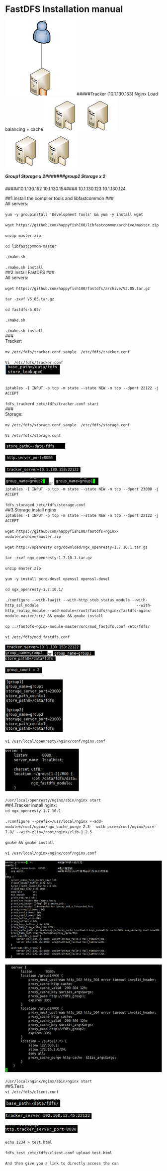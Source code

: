 #                       FastDFS Installation manual

![](https://github.com/lixwlixw/fastdfs-install/blob/master/pic1.png)
#####Tracker (10.1.130.153) Nginx Load balancing + cache
![](https://github.com/lixwlixw/fastdfs-install/blob/master/pic2.png) ![](https://github.com/lixwlixw/fastdfs-install/blob/master/pic2.png)
##### Group1 Storage x 2#######group2 Storage x 2 
#####10.1.130.152 10.1.130.154####  10.1.130.123 10.1.130.124

##1.Install the compiler tools and libfastcommon
###<br />All servers:<br />
<br />`yum -y groupinstall 'Development Tools' && yum -y install wget`<br />
<br />`wget https://github.com/happyfish100/libfastcommon/archive/master.zip`<br />
<br />`unzip master.zip`<br />
<br />`cd libfastcommon-master`<br />
<br />`./make.sh`<br />
<br />`./make.sh install`<br />
##2.Install FastDFS
###<br />All servers:<br />
<br />`wget https://github.com/happyfish100/fastdfs/archive/V5.05.tar.gz`<br />
<br />`tar -zxvf V5.05.tar.gz`<br />
<br />`cd fastdfs-5.05/`<br />
<br />`./make.sh`<br />
<br />`./make.sh install`<br />
###<br />Tracker:<br />
<br />`mv /etc/fdfs/tracker.conf.sample  /etc/fdfs/tracker.conf`<br />
<br />`Vi  /etc/fdfs/tracker.conf`<br />
![](https://github.com/lixwlixw/fastdfs-install/blob/master/pic4.png)

<br />`iptables -I INPUT -p tcp -m state --state NEW -m tcp --dport 22122 -j ACCEPT`<br />
<br />`fdfs_trackerd /etc/fdfs/tracker.conf start`<br />
###<br />Storage:<br />
<br />`mv /etc/fdfs/storage.conf.sample  /etc/fdfs/storage.conf `<br />
<br />`Vi /etc/fdfs/storage.conf`<br />
<br />![](https://github.com/lixwlixw/fastdfs-install/blob/master/pic5.png)<br />
<br />![](https://github.com/lixwlixw/fastdfs-install/blob/master/pic6.png)<br />
<br />![](https://github.com/lixwlixw/fastdfs-install/blob/master/pic9.png)<br />

![](https://github.com/lixwlixw/fastdfs-install/blob/master/pic8.png)or
![](https://github.com/lixwlixw/fastdfs-install/blob/master/pic7.png)
<br />`iptables -I INPUT -p tcp -m state --state NEW -m tcp --dport 23000 -j ACCEPT`<br />
<br />`fdfs_storaged /etc/fdfs/storage.conf`<br />
##3.Storage install nginx
<br />`iptables -I INPUT -p tcp -m state --state NEW -m tcp --dport 22122 -j ACCEPT`<br />
<br />`wget https://github.com/happyfish100/fastdfs-nginx-module/archive/master.zip`<br />
<br />`wget http://openresty.org/download/ngx_openresty-1.7.10.1.tar.gz`<br />
<br />`tar -zxvf ngx_openresty-1.7.10.1.tar.gz`<br />
<br />`unzip master.zip`<br />
<br />`yum -y install pcre-devel openssl openssl-devel`<br />
<br />`cd ngx_openresty-1.7.10.1/`<br />
<br />`./configure --with-luajit --with-http_stub_status_module --with-http_ssl_module                                            --with-http_realip_module --add-module=/root/fastdfs/nginx/fastdfs-nginx-module-master/src/ && gmake && gmake install`<br />
<br />`cp ../fastdfs-nginx-module-master/src/mod_fastdfs.conf /etc/fdfs/`<br />
<br />`vi /etc/fdfs/mod_fastdfs.conf`<br />
<br />![](https://github.com/lixwlixw/fastdfs-install/blob/master/pic9.png)<br />
![](https://github.com/lixwlixw/fastdfs-install/blob/master/pic10.png)or
![](https://github.com/lixwlixw/fastdfs-install/blob/master/pic11.png)
<br />![](https://github.com/lixwlixw/fastdfs-install/blob/master/pic12.png)<br />
<br />![](https://github.com/lixwlixw/fastdfs-install/blob/master/pic13.png)<br />
<br />![](https://github.com/lixwlixw/fastdfs-install/blob/master/pic14.png)<br />
<br />`vi /usr/local/openresty/nginx/conf/nginx.conf`<br />
<br />![](https://github.com/lixwlixw/fastdfs-install/blob/master/pic15.png)<br />
<br />`/usr/local/openresty/nginx/sbin/nginx start`<br />
##4.Tracker install nginx:
<br />`cd ngx_openresty-1.7.10.1`<br />
<br />`./configure --prefix=/usr/local/nginx --add-module=/root/nginx/ngx_cache_purge-2.3 --with-pcre=/root/nginx/pcre-7.8/ --with-zlib=/root/nginx/zlib-1.2.5`<br />
<br />`gmake && gmake install`<br />
<br />`vi /usr/local/nginx/nginx/conf/nginx.conf`<br />
<br />![](https://github.com/lixwlixw/fastdfs-install/blob/master/pic16.png)<br />
<br />![](https://github.com/lixwlixw/fastdfs-install/blob/master/pic17.png)<br />
<br />`/usr/local/nginx/nginx/sbin/nginx start`<br />
##5.Test:
<br />`vi /etc/fdfs/client.conf`<br />
<br />![](https://github.com/lixwlixw/fastdfs-install/blob/master/pic18.png)<br />
<br />![](https://github.com/lixwlixw/fastdfs-install/blob/master/pic19.png)<br />
<br />![](https://github.com/lixwlixw/fastdfs-install/blob/master/pic20.png)<br />
<br />`echo 1234 > test.html`<br />
<br />`fdfs_test /etc/fdfs/client.conf upload test.html`<br />
<br />`And then give you a link to directly access the can`<br />
